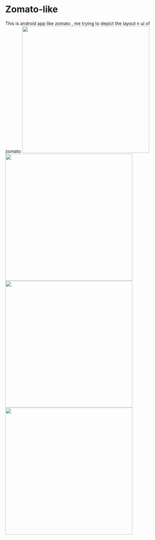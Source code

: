 # Zomato-like
This is android app like zomato , me trying to depict the layout n ui of zomato
<img src="https://user-images.githubusercontent.com/58212835/88328255-ca60cb00-cd45-11ea-9f09-c0629ebc0047.png" height="400">
<img src="https://user-images.githubusercontent.com/58212835/88328393-ff6d1d80-cd45-11ea-95fc-a0034e9a95ed.png" height="400">
<img src="https://user-images.githubusercontent.com/58212835/88328482-24619080-cd46-11ea-86f1-5c6be89f5cea.png" height="400">
<img src="https://user-images.githubusercontent.com/58212835/88328462-1f9cdc80-cd46-11ea-8951-9b67016f6a14.png" height="400"> 


